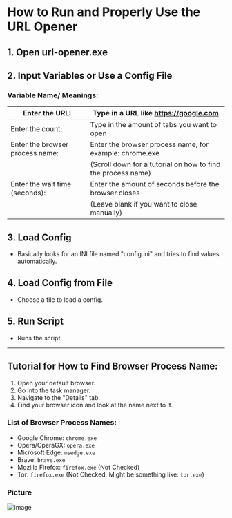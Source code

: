 # How to Run and Properly Use the URL Opener

## 1. Open url-opener.exe

## 2. Input Variables or Use a Config File

### Variable Name/ Meanings:

| Enter the URL:                    | Type in a URL like https://google.com                           |
| ---------------------------------- | --------------------------------------------------------------- |
| Enter the count:                   | Type in the amount of tabs you want to open                     |
| Enter the browser process name:    | Enter the browser process name, for example: chrome.exe         |
|                                    | (Scroll down for a tutorial on how to find the process name)   |
| Enter the wait time (seconds):     | Enter the amount of seconds before the browser closes          |
|                                    | (Leave blank if you want to close manually)                     |

## 3. Load Config

- Basically looks for an INI file named "config.ini" and tries to find values automatically.

## 4. Load Config from File

- Choose a file to load a config.

## 5. Run Script

- Runs the script.

---

## Tutorial for How to Find Browser Process Name:

1. Open your default browser.
2. Go into the task manager.
3. Navigate to the "Details" tab.
4. Find your browser icon and look at the name next to it.

### List of Browser Process Names:

- Google Chrome: `chrome.exe`
- Opera/OperaGX: `opera.exe`
- Microsoft Edge: `msedge.exe`
- Brave: `brave.exe`
- Mozilla Firefox: `firefox.exe` (Not Checked)
- Tor: `firefox.exe` (Not Checked, Might be something like: `tor.exe`)

### Picture
![image](https://github.com/Plinkon/URL-Opener/assets/104082154/3a821932-c71f-49ed-a367-2a0b1a5a5d91)
